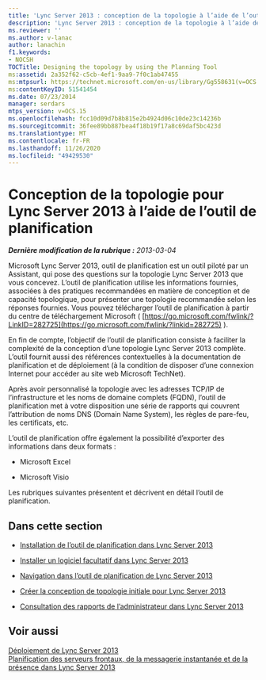 ```yaml
---
title: 'Lync Server 2013 : conception de la topologie à l’aide de l’outil de planification'
description: 'Lync Server 2013 : conception de la topologie à l’aide de l’outil de planification.'
ms.reviewer: ''
ms.author: v-lanac
author: lanachin
f1.keywords:
- NOCSH
TOCTitle: Designing the topology by using the Planning Tool
ms:assetid: 2a352f62-c5cb-4ef1-9aa9-7f0c1ab47455
ms:mtpsurl: https://technet.microsoft.com/en-us/library/Gg558631(v=OCS.15)
ms:contentKeyID: 51541454
ms.date: 07/23/2014
manager: serdars
mtps_version: v=OCS.15
ms.openlocfilehash: fcc10d09d7b8b815e2b4924d06c10de23c14236b
ms.sourcegitcommit: 36fee89bb887bea4f18b19f17a8c69daf5bc423d
ms.translationtype: MT
ms.contentlocale: fr-FR
ms.lasthandoff: 11/26/2020
ms.locfileid: "49429530"
---
```

# <a name="designing-the-topology-for-lync-server-2013-by-using-the-planning-tool"></a>Conception de la topologie pour Lync Server 2013 à l’aide de l’outil de planification

<div data-xmlns="http://www.w3.org/1999/xhtml">

<div class="topic" data-xmlns="http://www.w3.org/1999/xhtml" data-msxsl="urn:schemas-microsoft-com:xslt" data-cs="https://msdn.microsoft.com/">

<div data-asp="https://msdn2.microsoft.com/asp">



</div>

<div id="mainSection">

<div id="mainBody">

<span> </span>

_**Dernière modification de la rubrique :** 2013-03-04_

Microsoft Lync Server 2013, outil de planification est un outil piloté par un Assistant, qui pose des questions sur la topologie Lync Server 2013 que vous concevez. L’outil de planification utilise les informations fournies, associées à des pratiques recommandées en matière de conception et de capacité topologique, pour présenter une topologie recommandée selon les réponses fournies. Vous pouvez télécharger l’outil de planification à partir du centre de téléchargement Microsoft ( [https://go.microsoft.com/fwlink/?LinkID=282725](https://go.microsoft.com/fwlink/?linkid=282725) ).

En fin de compte, l’objectif de l’outil de planification consiste à faciliter la complexité de la conception d’une topologie Lync Server 2013 complète. L’outil fournit aussi des références contextuelles à la documentation de planification et de déploiement (à la condition de disposer d’une connexion Internet pour accéder au site web Microsoft TechNet).

Après avoir personnalisé la topologie avec les adresses TCP/IP de l’infrastructure et les noms de domaine complets (FQDN), l’outil de planification met à votre disposition une série de rapports qui couvrent l’attribution de noms DNS (Domain Name System), les règles de pare-feu, les certificats, etc.

L’outil de planification offre également la possibilité d’exporter des informations dans deux formats :

  - Microsoft Excel

  - Microsoft Visio

Les rubriques suivantes présentent et décrivent en détail l’outil de planification.

<div>

## <a name="in-this-section"></a>Dans cette section

  - [Installation de l’outil de planification dans Lync Server 2013](lync-server-2013-installing-the-planning-tool.md)

  - [Installer un logiciel facultatif dans Lync Server 2013](lync-server-2013-installing-optional-software.md)

  - [Navigation dans l’outil de planification de Lync Server 2013](lync-server-2013-navigating-the-planning-tool.md)

  - [Créer la conception de topologie initiale pour Lync Server 2013](lync-server-2013-create-the-initial-topology-design.md)

  - [Consultation des rapports de l’administrateur dans Lync Server 2013](lync-server-2013-reviewing-the-administrator-reports.md)

</div>

<div>

## <a name="see-also"></a>Voir aussi


[Déploiement de Lync Server 2013](lync-server-2013-deploying-lync-server.md)  
[Planification des serveurs frontaux, de la messagerie instantanée et de la présence dans Lync Server 2013](lync-server-2013-planning-for-front-end-servers-instant-messaging-and-presence.md)  
  

</div>

</div>

<span> </span>

</div>

</div>

</div>


